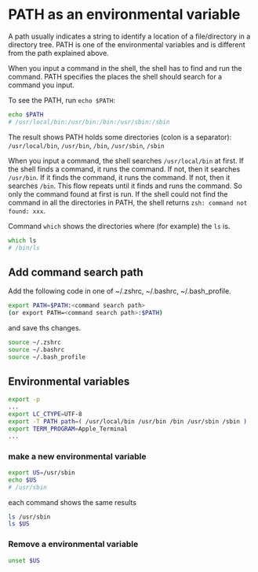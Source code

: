 # PATH as an environmental variable

A path usually indicates a string to identify a location of a file/directory in a directory tree.
PATH is one of the environmental variables and is different from the path explained above.

When you input a command in the shell, the shell has to find and run the command. PATH specifies the places the shell should search for a command you input.

To see the PATH, run `echo $PATH`:
```zsh
echo $PATH
# /usr/local/bin:/usr/bin:/bin:/usr/sbin:/sbin
```
The result shows PATH holds some directories (colon is a separator): `/usr/local/bin`, `/usr/bin`, `/bin`, `/usr/sbin`, `/sbin`

When you input a command, the shell searches `/usr/local/bin` at first. If the shell finds a command, it runs the command. If not, then it searches `/usr/bin`. If it finds the command, it runs the command. If not, then it searches `/bin`. This flow repeats until it finds and runs the command. So only the command found at first is run. If the shell could not find the command in all the directories in PATH, the shell returns `zsh: command not found: xxx`.


Command `which` shows the directories where (for example) the `ls` is. 
```zsh
which ls
# /bin/ls
```

## Add command search path

Add the following code in one of ~/.zshrc, ~/.bashrc, ~/.bash_profile.
```zsh
export PATH=$PATH:<command search path>
(or export PATH=<command search path>:$PATH)
```

and save ths changes.
```zsh
source ~/.zshrc
source ~/.bashrc
source ~/.bash_profile
```

## Environmental variables

```zsh
export -p
...
export LC_CTYPE=UTF-8
export -T PATH path=( /usr/local/bin /usr/bin /bin /usr/sbin /sbin )
export TERM_PROGRAM=Apple_Terminal
...
```

### make a new environmental variable
```zsh
export US=/usr/sbin
echo $US
# /usr/sbin
```

each command shows the same results
```zsh
ls /usr/sbin
ls $US
```

### Remove a environmental variable
```zsh
unset $US
```








